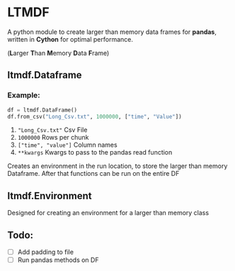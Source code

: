 
# LTMDF

A python module to create larger than memory data frames for **pandas**, written in **Cython** for optimal performance.

(**L**arger **T**han **M**emory **D**ata **F**rame)

## ltmdf.Dataframe

### Example:
```python
df = ltmdf.DataFrame()
df.from_csv("Long_Csv.txt", 1000000, ["time", "Value"])
```

 1. `"Long_Csv.txt"` Csv File
 2. `1000000` Rows per chunk
 3. `["time", "value"]` Column names
 4. `**kwargs` Kwargs to pass to the pandas read function

Creates an environment in the run location, to store the larger than memory Dataframe. After that functions can be run on the entire DF

## ltmdf.Environment
Designed for creating an environment for a larger than memory class

## Todo:

 - [ ] Add padding to file
 - [ ] Run pandas methods on DF
